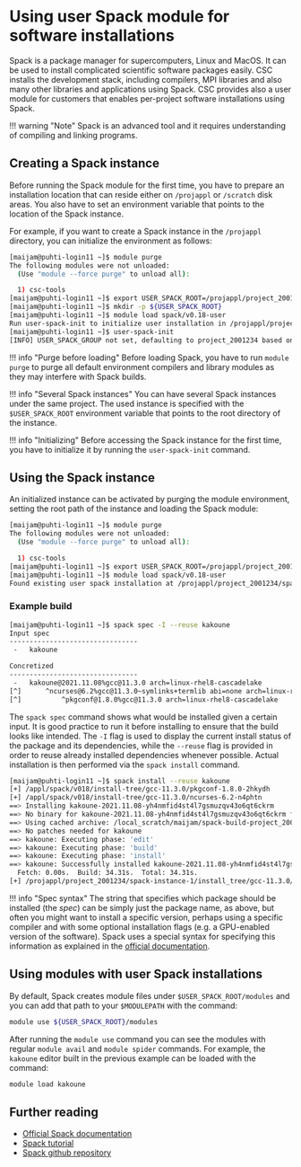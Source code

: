 # Using user Spack module for software installations

Spack is a package manager for supercomputers, Linux and MacOS. It can be used
to install complicated scientific software packages easily. CSC installs the
development stack, including compilers, MPI libraries and also many other
libraries and applications using Spack. CSC provides also a user module for
customers that enables per-project software installations using Spack.

!!! warning "Note"
    Spack is an advanced tool and it requires understanding of
    compiling and linking programs.

## Creating a Spack instance

Before running the Spack module for the first time, you have to prepare an
installation location that can reside either on `/projappl` or `/scratch` disk
areas. You also have to set an environment variable that points to the location
of the Spack instance.

For example, if you want to create a Spack instance in the `/projappl`
directory, you can initialize the environment as follows:

```bash
[maijam@puhti-login11 ~]$ module purge
The following modules were not unloaded:
  (Use "module --force purge" to unload all):

  1) csc-tools
[maijam@puhti-login11 ~]$ export USER_SPACK_ROOT=/projappl/project_2001234/spack-instance-1
[maijam@puhti-login11 ~]$ mkdir -p ${USER_SPACK_ROOT}
[maijam@puhti-login11 ~]$ module load spack/v0.18-user
Run user-spack-init to initialize user installation in /projappl/project_2001234/spack-instance-1
[maijam@puhti-login11 ~]$ user-spack-init
[INFO] USER_SPACK_GROUP not set, defaulting to project_2001234 based on target directory
```

!!! info "Purge before loading"
    Before loading Spack, you have to run `module purge` to purge all default
    environment compilers and library modules as they may interfere with Spack
    builds.

!!! info "Several Spack instances"
    You can have several Spack instances under the same project. The used
    instance is specified with the `$USER_SPACK_ROOT` environment variable that
    points to the root directory of the instance.

!!! info "Initializing"
    Before accessing the Spack instance for the first time, you have to
    initialize it by running the `user-spack-init` command.

## Using the Spack instance

An initialized instance can be activated by purging the module environment,
setting the root path of the instance and loading the Spack module:

```bash
[maijam@puhti-login11 ~]$ module purge
The following modules were not unloaded:
  (Use "module --force purge" to unload all):

  1) csc-tools
[maijam@puhti-login11 ~]$ export USER_SPACK_ROOT=/projappl/project_2001234/spack-instance-1
[maijam@puhti-login11 ~]$ module load spack/v0.18-user
Found existing user spack installation at /projappl/project_2001234/spack-instance-1
```

### Example build

```bash
[maijam@puhti-login11 ~]$ spack spec -I --reuse kakoune
Input spec
--------------------------------
 -   kakoune

Concretized
--------------------------------
 -   kakoune@2021.11.08%gcc@11.3.0 arch=linux-rhel8-cascadelake
[^]      ^ncurses@6.2%gcc@11.3.0~symlinks+termlib abi=none arch=linux-rhel8-cascadelake
[^]          ^pkgconf@1.8.0%gcc@11.3.0 arch=linux-rhel8-cascadelake
```

The `spack spec` command shows what would be installed given a certain input.
It is good practice to run it before installing to ensure that the build looks
like intended. The `-I` flag is used to display the current install status of
the package and its dependencies, while the `--reuse` flag is provided in order
to reuse already installed dependencies whenever possible. Actual installation
is then performed via the `spack install` command.

```bash
[maijam@puhti-login11 ~]$ spack install --reuse kakoune
[+] /appl/spack/v018/install-tree/gcc-11.3.0/pkgconf-1.8.0-2hkydh
[+] /appl/spack/v018/install-tree/gcc-11.3.0/ncurses-6.2-n4phtn
==> Installing kakoune-2021.11.08-yh4nmfid4st4l7gsmuzqv43o6qt6ckrm
==> No binary for kakoune-2021.11.08-yh4nmfid4st4l7gsmuzqv43o6qt6ckrm found: installing from source
==> Using cached archive: /local_scratch/maijam/spack-build-project_2002567/source-cache/_source-cache/archive/aa/aa30889d9da11331a243a8f40fe4f6a8619321b19217debac8f565e06eddb5f4.tar.bz2
==> No patches needed for kakoune
==> kakoune: Executing phase: 'edit'
==> kakoune: Executing phase: 'build'
==> kakoune: Executing phase: 'install'
==> kakoune: Successfully installed kakoune-2021.11.08-yh4nmfid4st4l7gsmuzqv43o6qt6ckrm
  Fetch: 0.00s.  Build: 34.31s.  Total: 34.31s.
[+] /projappl/project_2001234/spack-instance-1/install_tree/gcc-11.3.0/kakoune-2021.11.08-yh4nmf
```

!!! info "Spec syntax"
    The string that specifies which package should be installed (the *spec*) can
    be simply just the package name, as above, but often you might want to install
    a specific version, perhaps using a specific compiler and with some optional
    installation flags (e.g. a GPU-enabled version of the software). Spack uses
    a special syntax for specifying this information as explained in the [official
    documentation](https://spack.readthedocs.io/en/latest/basic_usage.html#specs-dependencies).

## Using modules with user Spack installations

By default, Spack creates module files under `$USER_SPACK_ROOT/modules`
and you can add that path to your `$MODULEPATH` with the command:

```bash
module use ${USER_SPACK_ROOT}/modules
```

After running the `module use` command you can see the modules with regular
`module avail` and `module spider` commands. For example, the `kakoune`
editor built in the previous example can be loaded with the command:

```bash
module load kakoune
```

## Further reading

- [Official Spack documentation](https://spack.readthedocs.io/en/latest/index.html)
- [Spack tutorial](https://spack.readthedocs.io/en/latest/tutorial.html)
- [Spack github repository](https://github.com/spack/spack)
